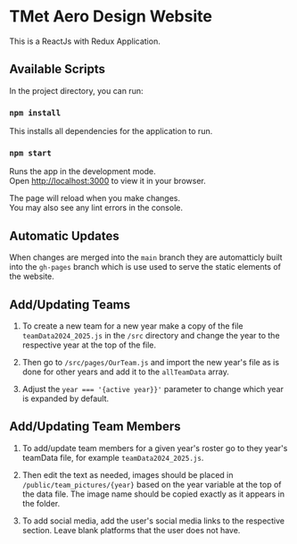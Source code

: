 # TMet Aero Design Website

This is a ReactJs with Redux Application.

## Available Scripts

In the project directory, you can run:

### `npm install`

This installs all dependencies for the application to run. 

### `npm start`

Runs the app in the development mode.\
Open [http://localhost:3000](http://localhost:3000) to view it in your browser.

The page will reload when you make changes.\
You may also see any lint errors in the console.

## Automatic Updates

When changes are merged into the ```main``` branch they are automatticly built into the ```gh-pages``` branch which is use used to serve the static elements of the website.

<!--### `npm run deploy`

This deploys the static elements to the gh-pages branch for the github page-->

## Add/Updating Teams

1. To create a new team for a new year make a copy of the file ```teamData2024_2025.js``` in the ```/src``` directory and change the year to the respective year at the top of the file.

2. Then go to ```/src/pages/OurTeam.js``` and import the new year's file as is done for other years and add it to the `allTeamData` array.
   
3. Adjust the ``year === '{active year}}'`` parameter to change which year is expanded by default.

## Add/Updating Team Members

1. To add/update team members for a given year's roster go to they year's teamData file, for example ```teamData2024_2025.js```.

2. Then edit the text as needed, images should be placed in ```/public/team_pictures/{year}``` based on the year variable at the top of the data file. The image name should be copied exactly as it appears in the folder.

3. To add social media, add the user's social media links to the respective section. Leave blank platforms that the user does not have.